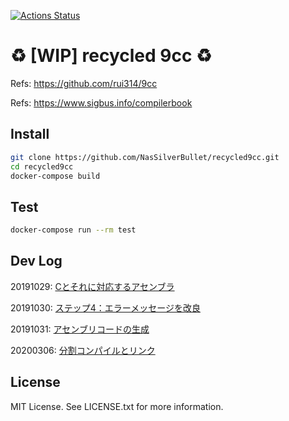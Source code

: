 [![Actions Status](https://github.com/NasSilverBullet/recycled9cc/workflows/Workflow/badge.svg)](https://github.com/NasSilverBullet/recycled9cc/actions)

# :recycle: [WIP] recycled 9cc :recycle:
Refs: <https://github.com/rui314/9cc>

Refs: <https://www.sigbus.info/compilerbook>

## Install

```sh
git clone https://github.com/NasSilverBullet/recycled9cc.git
cd recycled9cc
docker-compose build
```

## Test

```sh
docker-compose run --rm test
```

## Dev Log

20191029: [Cとそれに対応するアセンブラ](https://www.sigbus.info/compilerbook#c%E3%81%A8%E3%81%9D%E3%82%8C%E3%81%AB%E5%AF%BE%E5%BF%9C%E3%81%99%E3%82%8B%E3%82%A2%E3%82%BB%E3%83%B3%E3%83%96%E3%83%A9)

20191030: [ステップ4：エラーメッセージを改良](https://www.sigbus.info/compilerbook#%E3%82%B9%E3%83%86%E3%83%83%E3%83%974%E3%82%A8%E3%83%A9%E3%83%BC%E3%83%A1%E3%83%83%E3%82%BB%E3%83%BC%E3%82%B8%E3%82%92%E6%94%B9%E8%89%AF)

20191031: [アセンブリコードの生成](https://www.sigbus.info/compilerbook#%E3%82%A2%E3%82%BB%E3%83%B3%E3%83%96%E3%83%AA%E3%82%B3%E3%83%BC%E3%83%89%E3%81%AE%E7%94%9F%E6%88%90)

20200306: [分割コンパイルとリンク](https://www.sigbus.info/compilerbook#%E5%88%86%E5%89%B2%E3%82%B3%E3%83%B3%E3%83%91%E3%82%A4%E3%83%AB%E3%81%A8%E3%83%AA%E3%83%B3%E3%82%AF)

## License

MIT License. See LICENSE.txt for more information.

